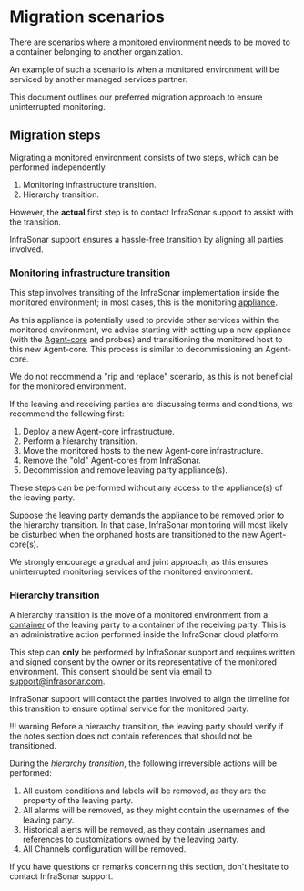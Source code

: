 # Migration scenarios

There are scenarios where a monitored environment needs to be moved to a container belonging to another organization.

An example of such a scenario is when a monitored environment will be serviced by another managed services partner.

This document outlines our preferred migration approach to ensure uninterrupted monitoring.

## Migration steps

Migrating a monitored environment consists of two steps, which can be performed independently.

1. Monitoring infrastructure transition.
2. Hierarchy transition.

However, the **actual** first step is to contact InfraSonar support to assist with the transition.

InfraSonar support ensures a hassle-free transition by aligning all parties involved.

### Monitoring infrastructure transition

This step involves transiting of the InfraSonar implementation inside the monitored environment; in most cases, this is the monitoring [appliance](../collectors/probes/appliance/appliance_deployment.md).

As this appliance is potentially used to provide other services within the monitored environment, we advise starting with setting up a new appliance (with the [Agent-core](../collectors/probes/agentcore.md) and probes) and transitioning the monitored host to this new Agent-core.
This process is similar to decommissioning an Agent-core.

We do not recommend a "rip and replace" scenario, as this is not beneficial for the monitored environment.

If the leaving and receiving parties are discussing terms and conditions, we recommend the following first:

1. Deploy a new Agent-core infrastructure.
2. Perform a hierarchy transition.
3. Move the monitored hosts to the new Agent-core infrastructure.
4. Remove the "old" Agent-cores from InfraSonar.
5. Decommission and remove leaving party appliance(s).

These steps can be performed without any access to the appliance(s) of the leaving party.

Suppose the leaving party demands the appliance to be removed prior to the hierarchy transition. In that case, InfraSonar monitoring will most likely be disturbed when the orphaned hosts are transitioned to the new Agent-core(s).

We strongly encourage a gradual and joint approach, as this ensures uninterrupted monitoring services of the monitored environment.

### Hierarchy transition

A hierarchy transition is the move of a monitored environment from a [container](../introduction/platform.md) of the leaving party to a container of the receiving party.
This is an administrative action performed inside the InfraSonar cloud platform.

This step can **only** be performed by InfraSonar support and requires written and signed consent by the owner or its representative of the monitored environment.
This consent should be sent via email to <support@infrasonar.com>.

InfraSonar support will contact the parties involved to align the timeline for this transition to ensure optimal service for the monitored party.

!!! warning
    Before a hierarchy transition, the leaving party should verify if the notes section does not contain references that should not be transitioned.

During the *hierarchy transition*, the following irreversible actions will be performed:

1. All custom conditions and labels will be removed, as they are the property of the leaving party.
2. All alarms will be removed, as they might contain the usernames of the leaving party.
3. Historical alerts will be removed, as they contain usernames and references to customizations owned by the leaving party.
4. All Channels configuration will be removed.

If you have questions or remarks concerning this section, don't hesitate to contact InfraSonar support.
